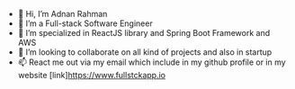 - 👋 Hi, I’m Adnan Rahman
- 👀 I’m a Full-stack Software Engineer
- 🌱 I’m specialized in ReactJS library and Spring Boot Framework and AWS 
- 💞️ I’m looking to collaborate on all kind of projects and also in startup
- 📫 React me out via my email which include in my github profile or in my website [link]https://www.fullstckapp.io
